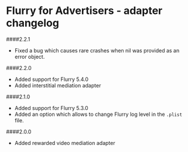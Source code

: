 # Flurry for Advertisers - adapter changelog

####2.2.1

 - Fixed a bug which causes rare crashes when nil was provided as an error object.

####2.2.0 

- Added support for Flurry 5.4.0
- Added interstitial mediation adapter

####2.1.0 

- Added support for Flurry 5.3.0
- Added an option which allows to change Flurry log level in the `.plist` file.
 
####2.0.0

- Added rewarded video mediation adapter